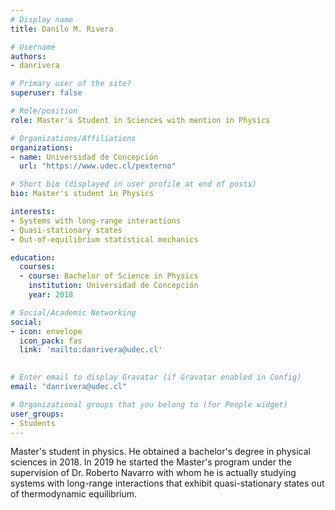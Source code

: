 ```yaml
---
# Display name
title: Danilo M. Rivera

# Username
authors:
- danrivera

# Primary user of the site?
superuser: false

# Role/position
role: Master's Student in Sciences with mention in Physics

# Organizations/Affiliations
organizations:
- name: Universidad de Concepción
  url: "https://www.udec.cl/pexterno"

# Short bio (displayed in user profile at end of posts)
bio: Master's student in Physics

interests:
- Systems with long-range interactions
- Quasi-stationary states
- Out-of-equilibrium statistical mechanics

education:
  courses:
  - course: Bachelor of Science in Physics
    institution: Universidad de Concepción
    year: 2018

# Social/Academic Networking
social:
- icon: envelope
  icon_pack: fas
  link: 'mailto:danrivera@udec.cl'

  
# Enter email to display Gravatar (if Gravatar enabled in Config)
email: "danrivera@udec.cl"

# Organizational groups that you belong to (for People widget)
user_groups:
- Students
---
```


Master's student in physics. He obtained a bachelor's degree in
physical sciences in 2018. In 2019 he started the Master's program
under the supervision of Dr. Roberto Navarro with whom he is actually
studying systems with long-range interactions that exhibit
quasi-stationary states out of thermodynamic equilibrium.
